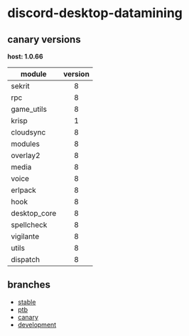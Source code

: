 # discord-desktop-datamining

## canary versions

**host: 1.0.66**

| module | version |
| ------ | :-----: |
| sekrit | 8 |
| rpc | 8 |
| game_utils | 8 |
| krisp | 1 |
| cloudsync | 8 |
| modules | 8 |
| overlay2 | 8 |
| media | 8 |
| voice | 8 |
| erlpack | 8 |
| hook | 8 |
| desktop_core | 8 |
| spellcheck | 8 |
| vigilante | 8 |
| utils | 8 |
| dispatch | 8 |

## branches

- [stable](https://github.com/OpenAsar/discord-desktop-datamining/tree/stable)
- [ptb](https://github.com/OpenAsar/discord-desktop-datamining/tree/ptb)
- [canary](https://github.com/OpenAsar/discord-desktop-datamining/tree/canary)
- [development](https://github.com/OpenAsar/discord-desktop-datamining/tree/development)